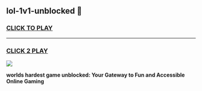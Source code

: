 
## lol-1v1-unblocked 👋
<h3>
<a href="https://premium.freeplayer.one?title=lol-1v1-unblocked&ref=14F">CLICK TO PLAY</a></h3>
<hr>

<h3>
<a href="https://premium.freeplayer.one?title=lol-1v1-unblocked&ref=14F">CLICK 2 PLAY</a>
  
</h3>

<a href="https://premium.freeplayer.one?title=lol-1v1-unblocked&ref=12F/"><img src="https://clearcache.store/games.png"></a>


**worlds hardest game unblocked: Your Gateway to Fun and Accessible Online Gaming**
